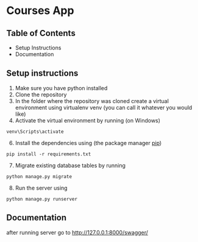 # Courses App

## Table of Contents

* Setup Instructions
* Documentation 


## Setup instructions

1. Make sure you have python installed
2. Clone the repository
3. In the folder where the repository was cloned create a virtual environment using virtualenv venv (you can call it whatever you would like)
4. Activate the virtual environment by running (on Windows)
```
venv\Scripts\activate
```
6. Install the dependencies using (the package manager [pip](https://pip.pypa.io/en/stable/))
```
pip install -r requirements.txt 
```
7. Migrate existing database tables by running
```
python manage.py migrate
```
8. Run the server using
```
python manage.py runserver
```
## Documentation
after running server go to http://127.0.0.1:8000/swagger/
